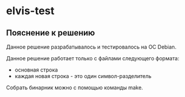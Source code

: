 # elvis-test
## Пояснение к решению
Данное решение разрабатывалось и тестировалось на ОС Debian.  
  
Данное решение работает только с файлами следующего формата:  
 - основная строка
 - каждая новая строка - это один символ-разделитель
  
Собрать бинарник можно с помощью команды make.  
